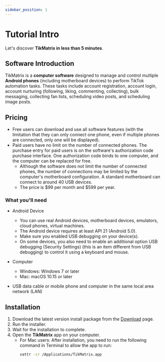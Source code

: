 ```yaml
---
sidebar_position: 1
---
```


# Tutorial Intro

Let's discover **TikMatrix in less than 5 minutes**.

## Software Introduction

TikMatrix is a **computer software** designed to manage and control multiple **Android phones** (including motherboard devices) to perform TikTok automation tasks. These tasks include account registration, account login, account nurturing (following, liking, commenting, collecting), bulk messaging, collecting fan lists, scheduling video posts, and scheduling image posts.

## Pricing

- Free users can download and use all software features (with the limitation that they can only connect one phone, even if multiple phones are connected, only one will be displayed).
- Paid users have no limit on the number of connected phones. The purchase entry for paid users is on the software's authorization code purchase interface. One authorization code binds to one computer, and the computer can be replaced for free.
  - Although the software does not limit the number of connected phones, the number of connections may be limited by the computer's motherboard configuration. A standard motherboard can connect to around 40 USB devices.
  - The price is $99 per month and $599 per year.

### What you'll need

- Android Device
  - You can use real Android devices, motherboard devices, emulators, cloud phones, virtual machines.
  - The Android device requires at least API 21 (Android 5.0).
  - Make sure you enabled USB debugging on your device(s).
  - On some devices, you also need to enable an additional option USB debugging (Security Settings) (this is an item different from USB debugging) to control it using a keyboard and mouse.

- Computer
  - Windows: Windows 7 or later
  - Mac: macOS 10.15 or later
- USB data cable or mobile phone and computer in the same local area network (LAN)

## Installation

1. Download the latest version install package from the [Download](/download) page.
2. Run the installer.
3. Wait for the installation to complete.
4. Open the **TikMatrix** app on your computer.
   - For Mac users: After installation, you need to run the following command in Terminal to allow the app to run:
     ```bash
     xattr -cr /Applications/TikMatrix.app
     ```
